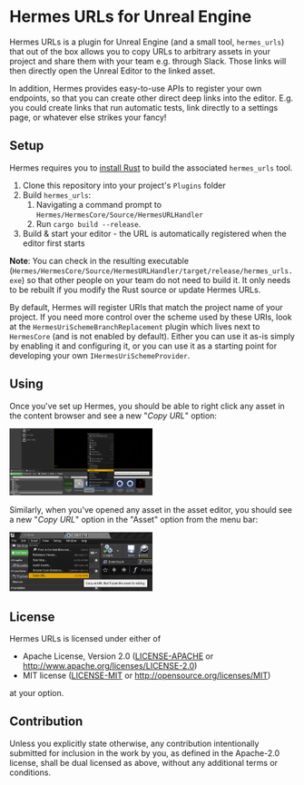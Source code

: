 # Hermes URLs for Unreal Engine

Hermes URLs is a plugin for Unreal Engine (and a small tool, `hermes_urls`) that out of the box allows you to copy URLs to arbitrary assets in your project and share them with your team e.g. through Slack. Those links will then directly open the Unreal Editor to the linked asset.

In addition, Hermes provides easy-to-use APIs to register your own endpoints, so that you can create other direct deep links into the editor. E.g. you could create links that run automatic tests, link directly to a settings page, or whatever else strikes your fancy!

## Setup

Hermes requires you to [install Rust](https://www.rust-lang.org/tools/install) to build the associated `hermes_urls` tool.

1. Clone this repository into your project's `Plugins` folder
1. Build `hermes_urls`:
    1. Navigating a command prompt to `Hermes/HermesCore/Source/HermesURLHandler`
    2. Run `cargo build --release`.
1. Build & start your editor - the URL is automatically registered when the editor first starts

**Note**: You can check in the resulting executable (`Hermes/HermesCore/Source/HermesURLHandler/target/release/hermes_urls.exe`) so that other people on your team do not need to build it. It only needs to be rebuilt if you modify the Rust source or update Hermes URLs.

By default, Hermes will register URIs that match the project name of your project. If you need more control over the scheme used by these URIs, look at the `HermesUriSchemeBranchReplacement` plugin which lives next to `HermesCore` (and is not enabled by default). Either you can use it as-is simply by enabling it and configuring it, or you can use it as a starting point for developing your own `IHermesUriSchemeProvider`.

## Using

Once you've set up Hermes, you should be able to right click any asset in the content browser and see a new "*Copy URL*" option:

[<img src="README_contentbrowser.png?raw=true" width=50%>](README_contentbrowser.png?raw=true)

Similarly, when you've opened any asset in the asset editor, you should see a new "*Copy URL*" option in the "Asset" option from the menu bar:

[<img src="README_asseteditor.png?raw=true" width=50%>](README_asseteditor.png?raw=true)

## License

Hermes URLs is licensed under either of

 * Apache License, Version 2.0
   ([LICENSE-APACHE](LICENSE-APACHE) or http://www.apache.org/licenses/LICENSE-2.0)
 * MIT license
   ([LICENSE-MIT](LICENSE-MIT) or http://opensource.org/licenses/MIT)

at your option.

## Contribution

Unless you explicitly state otherwise, any contribution intentionally submitted
for inclusion in the work by you, as defined in the Apache-2.0 license, shall be
dual licensed as above, without any additional terms or conditions.